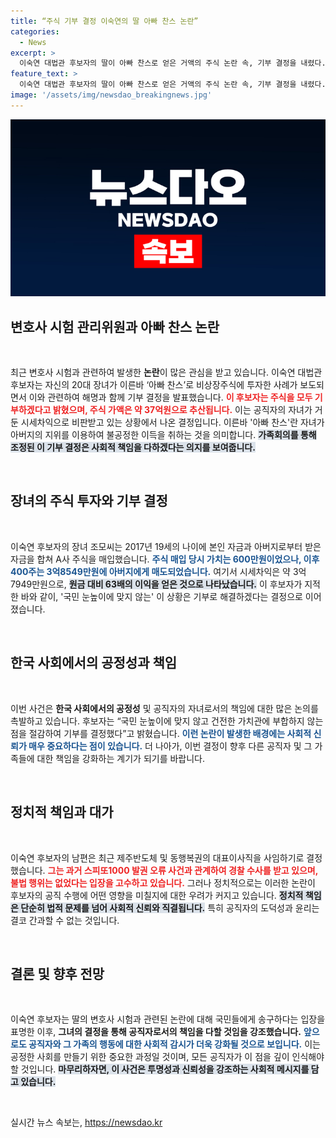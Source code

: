 ```yaml
---
title: “주식 기부 결정 이숙연의 딸 아빠 찬스 논란”
categories:
  - News
excerpt: >
  이숙연 대법관 후보자의 딸이 아빠 찬스로 얻은 거액의 주식 논란 속, 기부 결정을 내렸다. 논란의 주식 가치는 37억원에 이르며, 후보자는 국민에게 송구하다고 밝혔다. 클릭해서 관련 상세 내용을 확인해보세요!
feature_text: >
  이숙연 대법관 후보자의 딸이 아빠 찬스로 얻은 거액의 주식 논란 속, 기부 결정을 내렸다. 논란의 주식 가치는 37억원에 이르며, 후보자는 국민에게 송구하다고 밝혔다. 클릭해서 관련 상세 내용을 확인해보세요!
image: '/assets/img/newsdao_breakingnews.jpg'
---
```


<p><img src="/assets/img/newsdao_breakingnews.jpg" alt="flaretime 속보" /></p>

<h2 data-ke-size="size26">변호사 시험 관리위원과 아빠 찬스 논란</h2>

<p data-ke-size="size16">&nbsp;</p>

<p data-ke-size="size16">최근 변호사 시험과 관련하여 발생한 <b>논란</b>이 많은 관심을 받고 있습니다. 이숙연 대법관 후보자는 자신의 20대 장녀가 이른바 ‘아빠 찬스’로 비상장주식에 투자한 사례가 보도되면서 이와 관련하여 해명과 함께 기부 결정을 발표했습니다. <b><span style="color: #ee2323;">이 후보자는 주식을 모두 기부하겠다고 밝혔으며, 주식 가액은 약 37억원으로 추산됩니다.</span></b> 이는 공직자의 자녀가 거둔 시세차익으로 비판받고 있는 상황에서 나온 결정입니다. 이른바 '아빠 찬스'란 자녀가 아버지의 지위를 이용하여 불공정한 이득을 취하는 것을 의미합니다. <b><span style="background-color: #21538527;">가족회의를 통해 조정된 이 기부 결정은 사회적 책임을 다하겠다는 의지를 보여줍니다.</span></b></p>

<p data-ke-size="size16">&nbsp;</p>

<h2 data-ke-size="size26">장녀의 주식 투자와 기부 결정</h2>

<p data-ke-size="size16">&nbsp;</p>

<p data-ke-size="size16">이숙연 후보자의 장녀 조모씨는 2017년 19세의 나이에 본인 자금과 아버지로부터 받은 자금을 합쳐 A사 주식을 매입했습니다. <b><span style="color: #1a5490;">주식 매입 당시 가치는 600만원이었으나, 이후 400주는 3억8549만원에 아버지에게 매도되었습니다.</span></b> 여기서 시세차익은 약 3억7949만원으로, <b><span style="background-color: #21538527;">원금 대비 63배의 이익을 얻은 것으로 나타났습니다.</span></b> 이 후보자가 지적한 바와 같이, '국민 눈높이에 맞지 않는' 이 상황은 기부로 해결하겠다는 결정으로 이어졌습니다.</p>

<p data-ke-size="size16">&nbsp;</p>

<h2 data-ke-size="size26">한국 사회에서의 공정성과 책임</h2>

<p data-ke-size="size16">&nbsp;</p>

<p data-ke-size="size16">이번 사건은 <b>한국 사회에서의 공정성</b> 및 공직자의 자녀로서의 책임에 대한 많은 논의를 촉발하고 있습니다. 후보자는 “국민 눈높이에 맞지 않고 건전한 가치관에 부합하지 않는 점을 절감하여 기부를 결정했다”고 밝혔습니다. <b><span style="color: #1a5490;">이런 논란이 발생한 배경에는 사회적 신뢰가 매우 중요하다는 점이 있습니다.</span></b> 더 나아가, 이번 결정이 향후 다른 공직자 및 그 가족들에 대한 책임을 강화하는 계기가 되기를 바랍니다.</p>

<p data-ke-size="size16">&nbsp;</p>

<h2 data-ke-size="size26">정치적 책임과 대가</h2>

<p data-ke-size="size16">&nbsp;</p>

<p data-ke-size="size16">이숙연 후보자의 남편은 최근 제주반도체 및 동행복권의 대표이사직을 사임하기로 결정했습니다. <b><span style="color: #ee2323;">그는 과거 스피또1000 발권 오류 사건과 관계하여 경찰 수사를 받고 있으며, 불법 행위는 없었다는 입장을 고수하고 있습니다.</span></b> 그러나 정치적으로는 이러한 논란이 후보자의 공직 수행에 어떤 영향을 미칠지에 대한 우려가 커지고 있습니다. <b><span style="background-color: #21538527;">정치적 책임은 단순히 법적 문제를 넘어 사회적 신뢰와 직결됩니다.</span></b> 특히 공직자의 도덕성과 윤리는 결코 간과할 수 없는 것입니다.</p>

<p data-ke-size="size16">&nbsp;</p>

<h2 data-ke-size="size26">결론 및 향후 전망</h2>

<p data-ke-size="size16">&nbsp;</p>

<p data-ke-size="size16">이숙연 후보자는 딸의 변호사 시험과 관련된 논란에 대해 국민들에게 송구하다는 입장을 표명한 이후, <b>그녀의 결정을 통해 공직자로서의 책임을 다할 것임을 강조했습니다.</b> <b><span style="color: #1a5490;">앞으로도 공직자와 그 가족의 행동에 대한 사회적 감시가 더욱 강화될 것으로 보입니다.</span></b> 이는 공정한 사회를 만들기 위한 중요한 과정일 것이며, 모든 공직자가 이 점을 깊이 인식해야 할 것입니다. <b><span style="background-color: #21538527;">마무리하자면, 이 사건은 투명성과 신뢰성을 강조하는 사회적 메시지를 담고 있습니다.</span></b></p>

<p data-ke-size="size16">&nbsp;</p>
실시간 뉴스 속보는, <a href="https://newsdao.kr" rel="dofollow">https://newsdao.kr</a>


